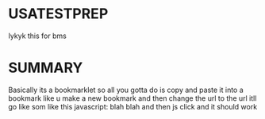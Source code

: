 # USATESTPREP
Iykyk this for bms
# SUMMARY

Basically its a bookmarklet so all you gotta do is copy and paste it into a bookmark like u make a new bookmark and then change the url to the url itll go like som like this javascript: blah blah and then js click and it should work
